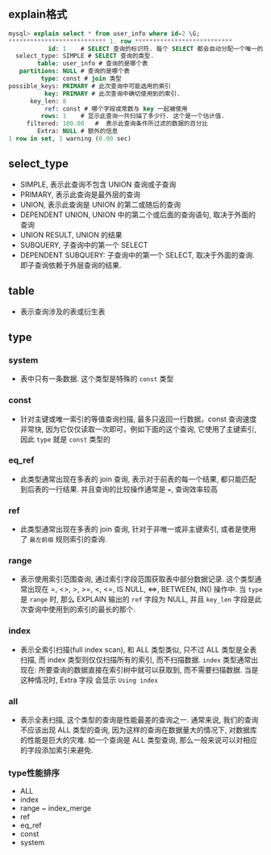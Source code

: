 ## explain格式

```sql
mysql> explain select * from user_info where id=2 \G;
*************************** 1. row ***************************
           id: 1	# SELECT 查询的标识符. 每个 SELECT 都会自动分配一个唯一的标识符.
  select_type: SIMPLE # SELECT 查询的类型.
        table: user_info # 查询的是哪个表
   partitions: NULL # 查询的是哪个表
         type: const # join 类型
possible_keys: PRIMARY # 此次查询中可能选用的索引
          key: PRIMARY # 此次查询中确切使用到的索引.
      key_len: 8 
          ref: const # 哪个字段或常数与 key 一起被使用
         rows: 1 	# 显示此查询一共扫描了多少行. 这个是一个估计值.
     filtered: 100.00	#  表示此查询条件所过滤的数据的百分比
        Extra: NULL	# 额外的信息
1 row in set, 1 warning (0.00 sec)

```

## select_type

- SIMPLE, 表示此查询不包含 UNION 查询或子查询
- PRIMARY, 表示此查询是最外层的查询
- UNION, 表示此查询是 UNION 的第二或随后的查询
- DEPENDENT UNION, UNION 中的第二个或后面的查询语句, 取决于外面的查询
- UNION RESULT, UNION 的结果
- SUBQUERY, 子查询中的第一个 SELECT
- DEPENDENT SUBQUERY: 子查询中的第一个 SELECT, 取决于外面的查询. 即子查询依赖于外层查询的结果. 

## table

* 表示查询涉及的表或衍生表

## type

### system

* 表中只有一条数据. 这个类型是特殊的 `const` 类型

### const

* 针对主键或唯一索引的等值查询扫描, 最多只返回一行数据，const 查询速度非常快, 因为它仅仅读取一次即可，例如下面的这个查询, 它使用了主键索引, 因此 `type` 就是 `const` 类型的

### eq_ref

* 此类型通常出现在多表的 join 查询,  表示对于前表的每一个结果, 都只能匹配到后表的一行结果. 并且查询的比较操作通常是 `=`, 查询效率较高 

### ref

* 此类型通常出现在多表的 join 查询, 针对于非唯一或非主键索引, 或者是使用了 `最左前缀` 规则索引的查询.  

### range

* 表示使用索引范围查询, 通过索引字段范围获取表中部分数据记录. 这个类型通常出现在 =, <>, >, >=, <, <=, IS NULL, <=>, BETWEEN, IN() 操作中. 当 `type` 是 `range` 时, 那么 EXPLAIN 输出的 `ref` 字段为 NULL, 并且 `key_len` 字段是此次查询中使用到的索引的最长的那个. 

### index

* 表示全索引扫描(full index scan), 和 ALL 类型类似, 只不过 ALL 类型是全表扫描, 而 index 类型则仅仅扫描所有的索引, 而不扫描数据. `index` 类型通常出现在: 所要查询的数据直接在索引树中就可以获取到, 而不需要扫描数据. 当是这种情况时, Extra 字段 会显示 `Using index` 

### all

* 表示全表扫描, 这个类型的查询是性能最差的查询之一. 通常来说, 我们的查询不应该出现 ALL 类型的查询, 因为这样的查询在数据量大的情况下, 对数据库的性能是巨大的灾难. 如一个查询是 ALL 类型查询, 那么一般来说可以对相应的字段添加索引来避免. 

### type性能排序

* ALL 
* index 
* range ~ index_merge 
* ref
* eq_ref 
* const 
* system